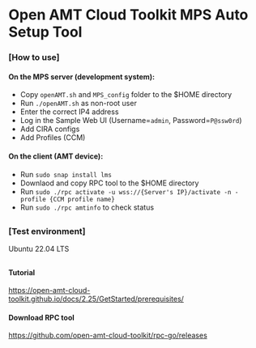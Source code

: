 # Open AMT Cloud Toolkit MPS Auto Setup Tool


### [How to use]


####  On the MPS server (development system):
  - Copy `openAMT.sh` and `MPS_config` folder to the $HOME directory 
  - Run `./openAMT.sh` as non-root user
  - Enter the correct IP4 address
  - Log in the Sample Web UI (Username=`admin`, Password=`P@ssw0rd`)
  - Add CIRA configs
  - Add Profiles (CCM)

#### On the client (AMT device):
 + Run `sudo snap install lms`
 + Downlaod and copy RPC tool to the $HOME directory 
 + Run `sudo ./rpc activate -u wss://{Server's IP}/activate -n -profile {CCM profile name}` 
 + Run `sudo ./rpc amtinfo` to check status
##


### [Test environment]
Ubuntu 22.04 LTS

##
### 
#### Tutorial
https://open-amt-cloud-toolkit.github.io/docs/2.25/GetStarted/prerequisites/

#### Download RPC tool
https://github.com/open-amt-cloud-toolkit/rpc-go/releases

